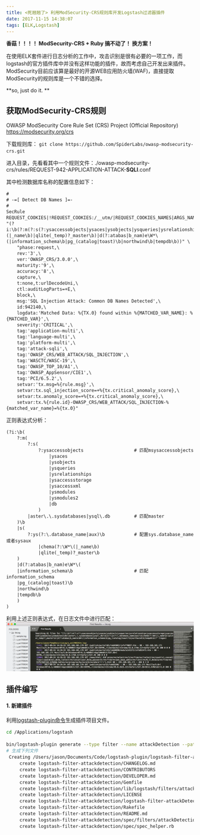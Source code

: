 ```yaml
---
title: <死翘翘了> 利用ModSecurity-CRS规则库开发Logstash过滤器插件
date: 2017-11-15 14:38:07
tags: [ELK,Logstash]
---
```


**香菇！！！！  ModSecurity-CRS + Ruby  搞不动了！  换方案！**

在使用ELK套件进行日志分析的工作中，攻击识别是很有必要的一项工作，而logstash的官方插件库中并没有这样功能的插件，故而考虑自己开发出来插件。
ModSecurity目前应该算是最好的开源WEB应用防火墙(WAF)，直接提取ModSecurity的规则库是一个不错的选择。

**so, just do it. **
<!--more-->
## 获取ModSecurity-CRS规则
    
OWASP ModSecurity Core Rule Set (CRS) Project (Official Repository) https://modsecurity.org/crs

下载规则库：
`git clone https://github.com/SpiderLabs/owasp-modsecurity-crs.git`

进入目录，先看看其中一个规则文件：./owasp-modsecurity-crs/rules/REQUEST-942-APPLICATION-ATTACK-**SQLI**.conf

其中检测数据库名称的配置信息如下：
```
#
# -=[ Detect DB Names ]=-
#
SecRule REQUEST_COOKIES|!REQUEST_COOKIES:/__utm/|REQUEST_COOKIES_NAMES|ARGS_NAMES|ARGS|XML:/* "(?i:\b(?:m(?:s(?:ysaccessobjects|ysaces|ysobjects|ysqueries|ysrelationships|ysaccessstorage|ysaccessxml|ysmodules|ysmodules2|db)|aster\.\.sysdatabases|ysql\.db)\b|s(?:ys(?:\.database_name|aux)\b|chema(?:\W*\(|_name\b)|qlite(_temp)?_master\b)|d(?:atabas|b_nam)e\W*\(|information_schema\b|pg_(catalog|toast)\b|northwind\b|tempdb\b))" \
	"phase:request,\
	rev:'3',\
	ver:'OWASP_CRS/3.0.0',\
	maturity:'9',\
	accuracy:'8',\
	capture,\
	t:none,t:urlDecodeUni,\
	ctl:auditLogParts=+E,\
	block,\
	msg:'SQL Injection Attack: Common DB Names Detected',\
	id:942140,\
	logdata:'Matched Data: %{TX.0} found within %{MATCHED_VAR_NAME}: %{MATCHED_VAR}',\
	severity:'CRITICAL',\
	tag:'application-multi',\
	tag:'language-multi',\
	tag:'platform-multi',\
	tag:'attack-sqli',\
	tag:'OWASP_CRS/WEB_ATTACK/SQL_INJECTION',\
	tag:'WASCTC/WASC-19',\
	tag:'OWASP_TOP_10/A1',\
	tag:'OWASP_AppSensor/CIE1',\
	tag:'PCI/6.5.2',\
	setvar:'tx.msg=%{rule.msg}',\
	setvar:tx.sql_injection_score=+%{tx.critical_anomaly_score},\
	setvar:tx.anomaly_score=+%{tx.critical_anomaly_score},\
	setvar:tx.%{rule.id}-OWASP_CRS/WEB_ATTACK/SQL_INJECTION-%{matched_var_name}=%{tx.0}"

```
正则表达式分析：
```
(?i:\b(
    ?:m(
        ?:s(
            ?:ysaccessobjects                   # 匹配msysaccessobjects
                |ysaces
                |ysobjects
                |ysqueries
                |ysrelationships
                |ysaccessstorage
                |ysaccessxml
                |ysmodules
                |ysmodules2
                |db
            )
        |aster\.\.sysdatabases|ysql\.db         # 匹配master
    )\b
    |s(
        ?:ys(?:\.database_name|aux)\b           # 配置sys.database_name或者sysaux
            |chema(?:\W*\(|_name\b)
            |qlite(_temp)?_master\b
    )
    |d(?:atabas|b_nam)e\W*\(
    |information_schema\b                       # 匹配information_schema
    |pg_(catalog|toast)\b
    |northwind\b
    |tempdb\b
    )
)
```
利用上述正则表达式，在日志文件中进行匹配：
![](利用ModSecurity-CRS规则库开发Logstash过滤器插件/image01.png)

## 插件编写

#### 1. 新建插件
利用[logstash-plugin命令](https://www.elastic.co/guide/en/logstash/current/plugin-generator.html)生成插件项目文件。

```bash
cd /Applications/logstash

bin/logstash-plugin generate --type filter --name attackDetection --path ~/Documents/Code/logstash-plugin
# 生成下列文件
 Creating /Users/jason/Documents/Code/logstash-plugin/logstash-filter-attackdetection
	 create logstash-filter-attackdetection/CHANGELOG.md
	 create logstash-filter-attackdetection/CONTRIBUTORS
	 create logstash-filter-attackdetection/DEVELOPER.md
	 create logstash-filter-attackdetection/Gemfile
	 create logstash-filter-attackdetection/lib/logstash/filters/attackDetection.rb
	 create logstash-filter-attackdetection/LICENSE
	 create logstash-filter-attackdetection/logstash-filter-attackDetection.gemspec
	 create logstash-filter-attackdetection/Rakefile
	 create logstash-filter-attackdetection/README.md
	 create logstash-filter-attackdetection/spec/filters/attackDetection_spec.rb
	 create logstash-filter-attackdetection/spec/spec_helper.rb
```

